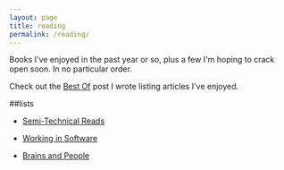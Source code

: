 ```yaml
---
layout: page
title: reading
permalink: /reading/
---
```


Books I've enjoyed in the past year or so, plus a few I'm hoping to crack open soon. In no particular order.

Check out the <a href="{{ site.baseurl }}/best_practices/2015/04/10/best-of/">Best Of</a> post I wrote listing articles I've enjoyed.

##lists

- <a href="{{ site.baseurl }}/tech">Semi-Technical Reads</a>

- <a href="{{ site.baseurl }}/software">Working in Software</a>

- <a href="{{ site.baseurl }}/psych">Brains and People</a>   
